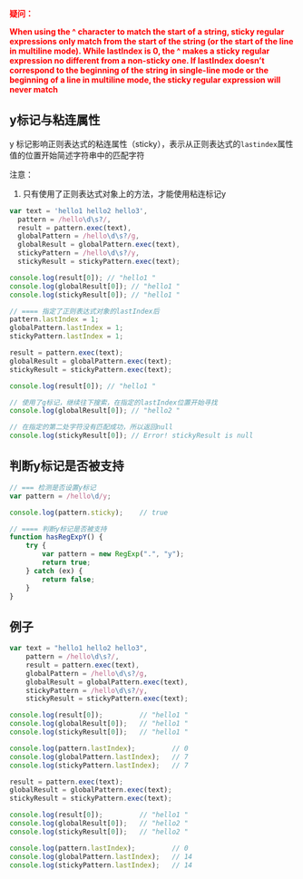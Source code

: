
<div style="color:red; font-size: 14px;font-weight: bold">
疑问：
<p>When using the ^ character to match the start of a string, sticky regular expressions only match from the start of the string (or the start of the line in multiline mode). While lastIndex is 0, the ^ makes a sticky regular expression no different from a non-sticky one. If lastIndex doesn’t correspond to the beginning of the string in single-line mode or the beginning of a line in multiline mode, the sticky regular expression will never match</p>
</div>




## y标记与粘连属性
y 标记影响正则表达式的粘连属性（sticky），表示从正则表达式的`lastindex`属性值的位置开始简述字符串中的匹配字符


注意：
1. 只有使用了正则表达式对象上的方法，才能使用粘连标记y



```js
var text = 'hello1 hello2 hello3',
  pattern = /hello\d\s?/,
  result = pattern.exec(text),
  globalPattern = /hello\d\s?/g,
  globalResult = globalPattern.exec(text),
  stickyPattern = /hello\d\s?/y,
  stickyResult = stickyPattern.exec(text);

console.log(result[0]); // "hello1 "
console.log(globalResult[0]); // "hello1 "
console.log(stickyResult[0]); // "hello1 "

// ==== 指定了正则表达式对象的lastIndex后
pattern.lastIndex = 1;
globalPattern.lastIndex = 1;
stickyPattern.lastIndex = 1;

result = pattern.exec(text);
globalResult = globalPattern.exec(text);
stickyResult = stickyPattern.exec(text);

console.log(result[0]); // "hello1 "

// 使用了g标记，继续往下搜索，在指定的lastIndex位置开始寻找
console.log(globalResult[0]); // "hello2 "  

// 在指定的第二处字符没有匹配成功，所以返回null
console.log(stickyResult[0]); // Error! stickyResult is null
```

## 判断y标记是否被支持
```js
// === 检测是否设置y标记
var pattern = /hello\d/y;

console.log(pattern.sticky);    // true

// ==== 判断y标记是否被支持
function hasRegExpY() {
    try {
        var pattern = new RegExp(".", "y");
        return true;
    } catch (ex) {
        return false;
    }
}
```



## 例子
```js
var text = "hello1 hello2 hello3",
    pattern = /hello\d\s?/,
    result = pattern.exec(text),
    globalPattern = /hello\d\s?/g,
    globalResult = globalPattern.exec(text),
    stickyPattern = /hello\d\s?/y,
    stickyResult = stickyPattern.exec(text);

console.log(result[0]);         // "hello1 "
console.log(globalResult[0]);   // "hello1 "
console.log(stickyResult[0]);   // "hello1 "

console.log(pattern.lastIndex);         // 0
console.log(globalPattern.lastIndex);   // 7
console.log(stickyPattern.lastIndex);   // 7

result = pattern.exec(text);
globalResult = globalPattern.exec(text);
stickyResult = stickyPattern.exec(text);

console.log(result[0]);         // "hello1 "
console.log(globalResult[0]);   // "hello2 "
console.log(stickyResult[0]);   // "hello2 "

console.log(pattern.lastIndex);         // 0
console.log(globalPattern.lastIndex);   // 14
console.log(stickyPattern.lastIndex);   // 14
```